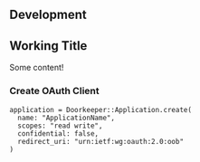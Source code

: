 ## Development


## Working Title

Some content!

### Create OAuth Client

```
application = Doorkeeper::Application.create(
  name: "ApplicationName",
  scopes: "read write",
  confidential: false,
  redirect_uri: "urn:ietf:wg:oauth:2.0:oob"
)
```
